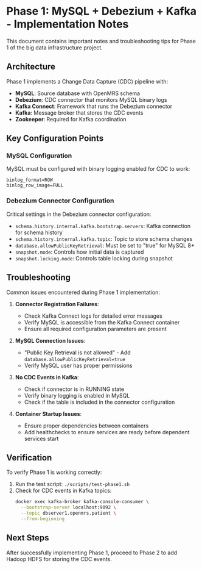 # Phase 1: MySQL + Debezium + Kafka - Implementation Notes

This document contains important notes and troubleshooting tips for Phase 1 of the big data infrastructure project.

## Architecture

Phase 1 implements a Change Data Capture (CDC) pipeline with:

- **MySQL**: Source database with OpenMRS schema
- **Debezium**: CDC connector that monitors MySQL binary logs
- **Kafka Connect**: Framework that runs the Debezium connector
- **Kafka**: Message broker that stores the CDC events
- **Zookeeper**: Required for Kafka coordination

## Key Configuration Points

### MySQL Configuration

MySQL must be configured with binary logging enabled for CDC to work:

```
binlog_format=ROW
binlog_row_image=FULL
```

### Debezium Connector Configuration

Critical settings in the Debezium connector configuration:

- `schema.history.internal.kafka.bootstrap.servers`: Kafka connection for schema history
- `schema.history.internal.kafka.topic`: Topic to store schema changes
- `database.allowPublicKeyRetrieval`: Must be set to "true" for MySQL 8+
- `snapshot.mode`: Controls how initial data is captured
- `snapshot.locking.mode`: Controls table locking during snapshot

## Troubleshooting

Common issues encountered during Phase 1 implementation:

1. **Connector Registration Failures**:
   - Check Kafka Connect logs for detailed error messages
   - Verify MySQL is accessible from the Kafka Connect container
   - Ensure all required configuration parameters are present

2. **MySQL Connection Issues**:
   - "Public Key Retrieval is not allowed" - Add `database.allowPublicKeyRetrieval=true`
   - Verify MySQL user has proper permissions

3. **No CDC Events in Kafka**:
   - Check if connector is in RUNNING state
   - Verify binary logging is enabled in MySQL
   - Check if the table is included in the connector configuration

4. **Container Startup Issues**:
   - Ensure proper dependencies between containers
   - Add healthchecks to ensure services are ready before dependent services start

## Verification

To verify Phase 1 is working correctly:

1. Run the test script: `./scripts/test-phase1.sh`
2. Check for CDC events in Kafka topics:
   ```bash
   docker exec kafka-broker kafka-console-consumer \
     --bootstrap-server localhost:9092 \
     --topic dbserver1.openmrs.patient \
     --from-beginning
   ```

## Next Steps

After successfully implementing Phase 1, proceed to Phase 2 to add Hadoop HDFS for storing the CDC events.
